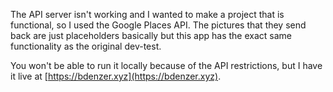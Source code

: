 The API server isn't working and I wanted to make a project that is functional, so I used the Google Places API. The pictures that they send back are just placeholders basically but this app has the exact same functionality as the original dev-test. 

You won't be able to run it locally because of the API restrictions, but I have it live at [https://bdenzer.xyz](https://bdenzer.xyz).